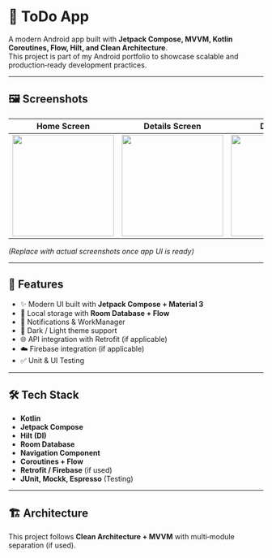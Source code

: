 # 📱 ToDo App  

A modern Android app built with **Jetpack Compose, MVVM, Kotlin Coroutines, Flow, Hilt, and Clean Architecture**.  
This project is part of my Android portfolio to showcase scalable and production‑ready development practices.  

---

## 🖼️ Screenshots  

| Home Screen | Details Screen | Dark Mode |  
|-------------|---------------|-----------|  
| <img src="screenshots/home.png" width="200"/> | <img src="screenshots/details.png" width="200"/> | <img src="screenshots/dark.png" width="200"/> |  

*(Replace with actual screenshots once app UI is ready)*  

---

## 🚀 Features  

- ✨ Modern UI built with **Jetpack Compose + Material 3**  
- 📂 Local storage with **Room Database + Flow**  
- 🔔 Notifications & WorkManager  
- 🎨 Dark / Light theme support  
- 🌐 API integration with Retrofit (if applicable)  
- ☁️ Firebase integration (if applicable)  
- ✅ Unit & UI Testing  

---

## 🛠 Tech Stack  

- **Kotlin**  
- **Jetpack Compose**  
- **Hilt (DI)**  
- **Room Database**  
- **Navigation Component**  
- **Coroutines + Flow**  
- **Retrofit / Firebase** (if used)  
- **JUnit, Mockk, Espresso** (Testing)  

---

## 🏗️ Architecture  

This project follows **Clean Architecture + MVVM** with multi‑module separation (if used).  

